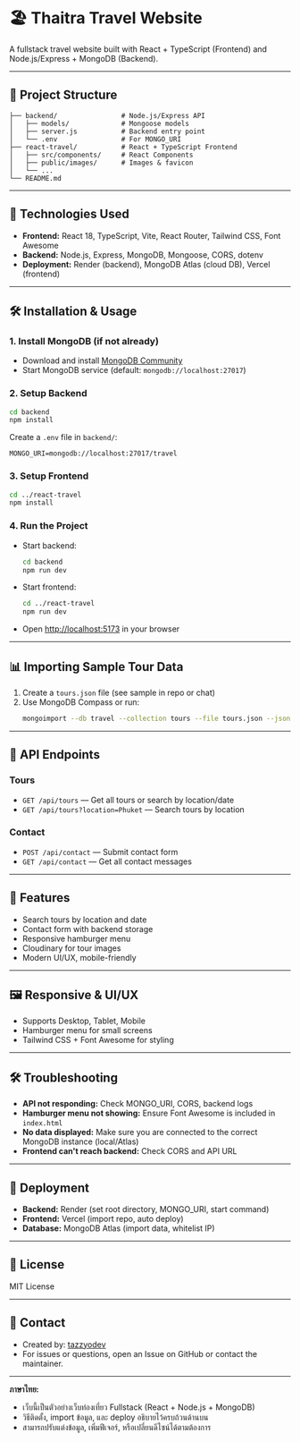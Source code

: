 # 🏖️ Thaitra Travel Website

A fullstack travel website built with React + TypeScript (Frontend) and Node.js/Express + MongoDB (Backend).

---

## 📁 Project Structure

```
├── backend/                # Node.js/Express API
│   ├── models/             # Mongoose models
│   ├── server.js           # Backend entry point
│   └── .env                # For MONGO_URI
├── react-travel/           # React + TypeScript Frontend
│   ├── src/components/     # React Components
│   ├── public/images/      # Images & favicon
│   └── ...
└── README.md
```

---

## 🚀 Technologies Used

- **Frontend:** React 18, TypeScript, Vite, React Router, Tailwind CSS, Font Awesome
- **Backend:** Node.js, Express, MongoDB, Mongoose, CORS, dotenv
- **Deployment:** Render (backend), MongoDB Atlas (cloud DB), Vercel (frontend)

---

## 🛠️ Installation & Usage

### 1. Install MongoDB (if not already)
- Download and install [MongoDB Community](https://www.mongodb.com/try/download/community)
- Start MongoDB service (default: `mongodb://localhost:27017`)

### 2. Setup Backend
```sh
cd backend
npm install
```
Create a `.env` file in `backend/`:
```
MONGO_URI=mongodb://localhost:27017/travel
```

### 3. Setup Frontend
```sh
cd ../react-travel
npm install
```

### 4. Run the Project
- Start backend:
  ```sh
  cd backend
  npm run dev
  ```
- Start frontend:
  ```sh
  cd ../react-travel
  npm run dev
  ```
- Open [http://localhost:5173](http://localhost:5173) in your browser

---

## 📊 Importing Sample Tour Data

1. Create a `tours.json` file (see sample in repo or chat)
2. Use MongoDB Compass or run:
   ```sh
   mongoimport --db travel --collection tours --file tours.json --jsonArray
   ```

---

## 🔌 API Endpoints

### Tours
- `GET /api/tours` — Get all tours or search by location/date
- `GET /api/tours?location=Phuket` — Search tours by location

### Contact
- `POST /api/contact` — Submit contact form
- `GET /api/contact` — Get all contact messages

---

## 🌟 Features

- Search tours by location and date
- Contact form with backend storage
- Responsive hamburger menu
- Cloudinary for tour images
- Modern UI/UX, mobile-friendly

---

## 🖼️ Responsive & UI/UX

- Supports Desktop, Tablet, Mobile
- Hamburger menu for small screens
- Tailwind CSS + Font Awesome for styling

---

## 🛠️ Troubleshooting

- **API not responding:** Check MONGO_URI, CORS, backend logs
- **Hamburger menu not showing:** Ensure Font Awesome is included in `index.html`
- **No data displayed:** Make sure you are connected to the correct MongoDB instance (local/Atlas)
- **Frontend can't reach backend:** Check CORS and API URL

---

## 🚀 Deployment

- **Backend:** Render (set root directory, MONGO_URI, start command)
- **Frontend:** Vercel (import repo, auto deploy)
- **Database:** MongoDB Atlas (import data, whitelist IP)

---

## 📄 License

MIT License

---

## 🙋 Contact

- Created by: [tazzyodev](mailto:tazzyodev@gmail.com)
- For issues or questions, open an Issue on GitHub or contact the maintainer.

---

**ภาษาไทย:**

- เว็บนี้เป็นตัวอย่างเว็บท่องเที่ยว Fullstack (React + Node.js + MongoDB)
- วิธีติดตั้ง, import ข้อมูล, และ deploy อธิบายไว้ครบถ้วนด้านบน
- สามารถปรับแต่งข้อมูล, เพิ่มฟีเจอร์, หรือเปลี่ยนดีไซน์ได้ตามต้องการ 